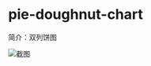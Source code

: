 # pie-doughnut-chart

简介：双列饼图

![截图](https://img.alicdn.com/tfs/TB1rom3XgmTBuNjy1XbXXaMrVXa-1902-702.png)





